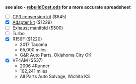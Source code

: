 **see also - [rebuildCost.ods](receipts/rebuildCost.ods) for a more accurate spreadsheet**

- [ ] [CP3 conversion kit](https://whitbreadperformance.com/collections/tdi/products/cr-tdi-cp3-adapter-kit?variant=31413266939994) ($845)
- [x] [Adapter kit](https://tdconversions.com/products/vw-1-9-2-0l-tdi-to-toyota-3-0l-v6-3vz-e-transmission-adapter-kit) ($1229)
- [ ] [Exhaust manifold](https://tunezilla.com/products/MTGTB002?utm_campaign=malone&utm_medium=web&utm_source=product-page) ($500)
- [ ] Turbo
- [x] R156F ($1220) 
	- 2017 Tacoma
	- 65,000 miles
	- G&R Auto Parts, Oklahoma City OK
- [x] VF4AM ($537)
	- 2006 4Runner
	- 162,241 miles
	- All Parts Auto Salvage, Wichita KS